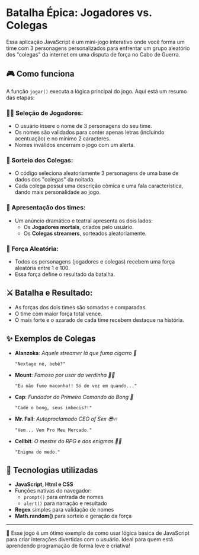 # Batalha Épica: Jogadores vs. Colegas

Essa aplicação JavaScript é um mini-jogo interativo onde você forma um time com 3 personagens personalizados para enfrentar um grupo aleatório dos "colegas" da internet em uma disputa de força no Cabo de Guerra.

## 🎮 Como funciona

A função `jogar()` executa a lógica principal do jogo. Aqui está um resumo das etapas:

### 🧍‍♂️ Seleção de Jogadores:

- O usuário insere o nome de 3 personagens do seu time.
- Os nomes são validados para conter apenas letras (incluindo acentuação) e no mínimo 2 caracteres.
- Nomes inválidos encerram o jogo com um alerta.

### 🎲 Sorteio dos Colegas:

- O código seleciona aleatoriamente 3 personagens de uma base de dados dos "colegas" da noitada.
- Cada colega possui uma descrição cômica e uma fala característica, dando mais personalidade ao jogo.

### 🎤 Apresentação dos times:

- Um anúncio dramático e teatral apresenta os dois lados:
  - Os **Jogadores mortais**, criados pelo usuário.
  - Os **Colegas streamers**, sorteados aleatoriamente.

### 💪 Força Aleatória:

- Todos os personagens (jogadores e colegas) recebem uma força aleatória entre 1 e 100.
- Essa força define o resultado da batalha.

## ⚔️ Batalha e Resultado:

- As forças dos dois times são somadas e comparadas.
- O time com maior força total vence.
- O mais forte e o azarado de cada time recebem destaque na história.

## ✨ Exemplos de Colegas

- **Alanzoka**: *Aquele streamer lá que fuma cigarro 🚬*
  
  `"Nextage né, bebê?"`

- **Mount**: *Famoso por usar da verdinha 🌿🍃*
  
  `"Eu não fumo maconha!! Só de vez em quando..."` 

- **Cap**: *Fundador do Primeiro Comando do Bong 🚬*
  
  `"Cadê o bong, seus imbecis?!"`

- **Mr. Fall**: *Autoproclamado CEO of Sex 😎🔥*
  
  `"Vem... Vem Pro Meu Mercado."` 

- **Cellbit**: *O mestre do RPG e dos enigmas 🧩📖*
  
  `"Enigma do medo."`  

## 🧠 Tecnologias utilizadas

- **JavaScript, Html e CSS**
- Funções nativas do navegador:
  - `prompt()` para entrada de nomes
  - `alert()` para narração e resultado
- **Regex** simples para validação de nomes
- **Math.random()** para sorteio e geração da força

---

🧪 Esse jogo é um ótimo exemplo de como usar lógica básica de JavaScript para criar interações divertidas com o usuário. Ideal para quem está aprendendo programação de forma leve e criativa!
